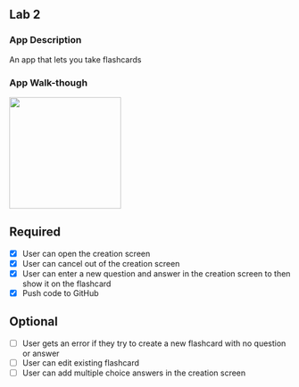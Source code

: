 ## Lab 2

### App Description
An app that lets you take flashcards

### App Walk-though

<img src=https://user-images.githubusercontent.com/32272045/47611714-c3a20880-da38-11e8-8b75-07ce68eadd0b.gif width=200><br>


## Required
- [x] User can open the creation screen
- [x] User can cancel out of the creation screen
- [x] User can enter a new question and answer in the creation screen to then show it on the flashcard
- [x] Push code to GitHub
## Optional
- [ ] User gets an error if they try to create a new flashcard with no question or answer
- [ ] User can edit existing flashcard
- [ ] User can add multiple choice answers in the creation screen
